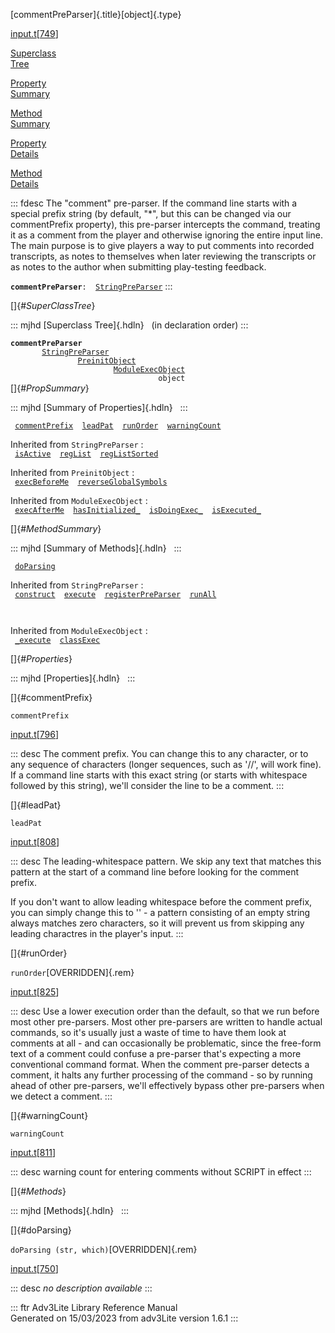 [commentPreParser]{.title}[object]{.type}

[input.t](../file/input.t.html)\[[749](../source/input.t.html#749)\]

[Superclass\
Tree](#_SuperClassTree_)

[Property\
Summary](#_PropSummary_)

[Method\
Summary](#_MethodSummary_)

[Property\
Details](#_Properties_)

[Method\
Details](#_Methods_)

::: fdesc
The \"comment\" pre-parser. If the command line starts with a special
prefix string (by default, \"\*\", but this can be changed via our
commentPrefix property), this pre-parser intercepts the command,
treating it as a comment from the player and otherwise ignoring the
entire input line. The main purpose is to give players a way to put
comments into recorded transcripts, as notes to themselves when later
reviewing the transcripts or as notes to the author when submitting
play-testing feedback.

**`commentPreParser`**` :   `[`StringPreParser`](../object/StringPreParser.html)
:::

[]{#_SuperClassTree_}

::: mjhd
[Superclass Tree]{.hdln}   (in declaration order)
:::

**`commentPreParser`**\
`         `[`StringPreParser`](../object/StringPreParser.html)\
`                 `[`PreinitObject`](../object/PreinitObject.html)\
`                         `[`ModuleExecObject`](../object/ModuleExecObject.html)\
`                                 object`\
[]{#_PropSummary_}

::: mjhd
[Summary of Properties]{.hdln}  
:::

` `[`commentPrefix`](#commentPrefix)`  `[`leadPat`](#leadPat)`  `[`runOrder`](#runOrder)`  `[`warningCount`](#warningCount)`  `

Inherited from `StringPreParser` :\
` `[`isActive`](../object/StringPreParser.html#isActive)`  `[`regList`](../object/StringPreParser.html#regList)`  `[`regListSorted`](../object/StringPreParser.html#regListSorted)`  `

Inherited from `PreinitObject` :\
` `[`execBeforeMe`](../object/PreinitObject.html#execBeforeMe)`  `[`reverseGlobalSymbols`](../object/PreinitObject.html#reverseGlobalSymbols)`  `

Inherited from `ModuleExecObject` :\
` `[`execAfterMe`](../object/ModuleExecObject.html#execAfterMe)`  `[`hasInitialized_`](../object/ModuleExecObject.html#hasInitialized_)`  `[`isDoingExec_`](../object/ModuleExecObject.html#isDoingExec_)`  `[`isExecuted_`](../object/ModuleExecObject.html#isExecuted_)`  `

[]{#_MethodSummary_}

::: mjhd
[Summary of Methods]{.hdln}  
:::

` `[`doParsing`](#doParsing)`  `

Inherited from `StringPreParser` :\
` `[`construct`](../object/StringPreParser.html#construct)`  `[`execute`](../object/StringPreParser.html#execute)`  `[`registerPreParser`](../object/StringPreParser.html#registerPreParser)`  `[`runAll`](../object/StringPreParser.html#runAll)`  `

` `

Inherited from `ModuleExecObject` :\
` `[`_execute`](../object/ModuleExecObject.html#_execute)`  `[`classExec`](../object/ModuleExecObject.html#classExec)`  `

[]{#_Properties_}

::: mjhd
[Properties]{.hdln}  
:::

[]{#commentPrefix}

`commentPrefix`

[input.t](../file/input.t.html)\[[796](../source/input.t.html#796)\]

::: desc
The comment prefix. You can change this to any character, or to any
sequence of characters (longer sequences, such as \'//\', will work
fine). If a command line starts with this exact string (or starts with
whitespace followed by this string), we\'ll consider the line to be a
comment.
:::

[]{#leadPat}

`leadPat`

[input.t](../file/input.t.html)\[[808](../source/input.t.html#808)\]

::: desc
The leading-whitespace pattern. We skip any text that matches this
pattern at the start of a command line before looking for the comment
prefix.

If you don\'t want to allow leading whitespace before the comment
prefix, you can simply change this to \'\' - a pattern consisting of an
empty string always matches zero characters, so it will prevent us from
skipping any leading charactres in the player\'s input.
:::

[]{#runOrder}

`runOrder`[OVERRIDDEN]{.rem}

[input.t](../file/input.t.html)\[[825](../source/input.t.html#825)\]

::: desc
Use a lower execution order than the default, so that we run before most
other pre-parsers. Most other pre-parsers are written to handle actual
commands, so it\'s usually just a waste of time to have them look at
comments at all - and can occasionally be problematic, since the
free-form text of a comment could confuse a pre-parser that\'s expecting
a more conventional command format. When the comment pre-parser detects
a comment, it halts any further processing of the command - so by
running ahead of other pre-parsers, we\'ll effectively bypass other
pre-parsers when we detect a comment.
:::

[]{#warningCount}

`warningCount`

[input.t](../file/input.t.html)\[[811](../source/input.t.html#811)\]

::: desc
warning count for entering comments without SCRIPT in effect
:::

[]{#_Methods_}

::: mjhd
[Methods]{.hdln}  
:::

[]{#doParsing}

`doParsing (str, which)`[OVERRIDDEN]{.rem}

[input.t](../file/input.t.html)\[[750](../source/input.t.html#750)\]

::: desc
*no description available*
:::

::: ftr
Adv3Lite Library Reference Manual\
Generated on 15/03/2023 from adv3Lite version 1.6.1
:::
